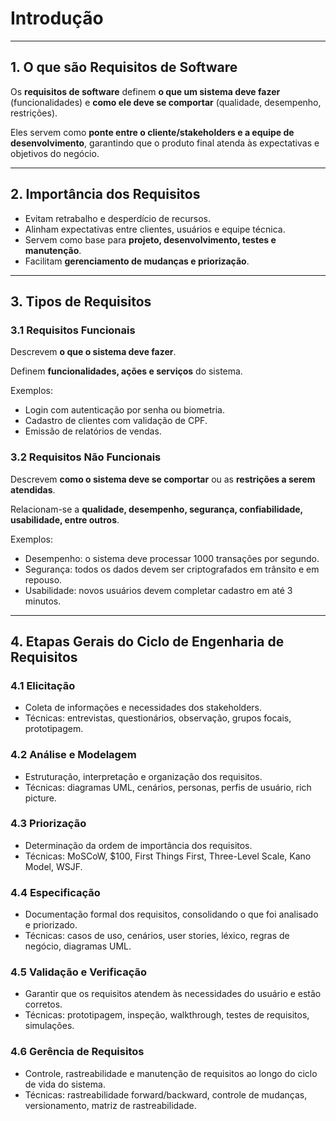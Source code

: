 # **Introdução**

---

## **1. O que são Requisitos de Software**

Os **requisitos de software** definem **o que um sistema deve fazer** (funcionalidades) e **como ele deve se comportar** (qualidade, desempenho, restrições).

Eles servem como **ponte entre o cliente/stakeholders e a equipe de desenvolvimento**, garantindo que o produto final atenda às expectativas e objetivos do negócio.

---

## **2. Importância dos Requisitos**

* Evitam retrabalho e desperdício de recursos.
* Alinham expectativas entre clientes, usuários e equipe técnica.
* Servem como base para **projeto, desenvolvimento, testes e manutenção**.
* Facilitam **gerenciamento de mudanças e priorização**.

---

## **3. Tipos de Requisitos**

### **3.1 Requisitos Funcionais**

Descrevem **o que o sistema deve fazer**.

Definem **funcionalidades, ações e serviços** do sistema.

Exemplos:

  * Login com autenticação por senha ou biometria.
  * Cadastro de clientes com validação de CPF.
  * Emissão de relatórios de vendas.

### **3.2 Requisitos Não Funcionais**

Descrevem **como o sistema deve se comportar** ou as **restrições a serem atendidas**.

Relacionam-se a **qualidade, desempenho, segurança, confiabilidade, usabilidade, entre outros**.

Exemplos:

  * Desempenho: o sistema deve processar 1000 transações por segundo.
  * Segurança: todos os dados devem ser criptografados em trânsito e em repouso.
  * Usabilidade: novos usuários devem completar cadastro em até 3 minutos.

---

## **4. Etapas Gerais do Ciclo de Engenharia de Requisitos**

### **4.1 Elicitação**

- Coleta de informações e necessidades dos stakeholders.
- Técnicas: entrevistas, questionários, observação, grupos focais, prototipagem.

### **4.2 Análise e Modelagem**

   * Estruturação, interpretação e organização dos requisitos.
   * Técnicas: diagramas UML, cenários, personas, perfis de usuário, rich picture.

### **4.3 Priorização**

   * Determinação da ordem de importância dos requisitos.
   * Técnicas: MoSCoW, \$100, First Things First, Three-Level Scale, Kano Model, WSJF.

### **4.4 Especificação**

   * Documentação formal dos requisitos, consolidando o que foi analisado e priorizado.
   * Técnicas: casos de uso, cenários, user stories, léxico, regras de negócio, diagramas UML.

### **4.5 Validação e Verificação**

   * Garantir que os requisitos atendem às necessidades do usuário e estão corretos.
   * Técnicas: prototipagem, inspeção, walkthrough, testes de requisitos, simulações.

### **4.6 Gerência de Requisitos**

   * Controle, rastreabilidade e manutenção de requisitos ao longo do ciclo de vida do sistema.
   * Técnicas: rastreabilidade forward/backward, controle de mudanças, versionamento, matriz de rastreabilidade.

